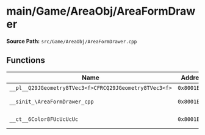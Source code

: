 # main/Game/AreaObj/AreaFormDrawer

**Source Path:** `src/Game/AreaObj/AreaFormDrawer.cpp`

## Functions

| Name | Address | Match % |
|------|---------|---------|
| `__pl__Q29JGeometry8TVec3<f>CFRCQ29JGeometry8TVec3<f>` | `0x8001E15C` | :x: (0.0%) |
| `__sinit_\AreaFormDrawer_cpp` | `0x8001E1B4` | :white_check_mark: (100.0%) |
| `__ct__6Color8FUcUcUcUc` | `0x8001E200` | :white_check_mark: (100.0%) |